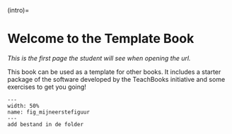 (intro)=
# Welcome to the Template Book

_This is the first page the student will see when opening the url._

This book can be used as a template for other books. It includes a starter package of the software developed by the TeachBooks initiative and some exercises to get you going!

``` {figure} figures/incl_volkswagen-golf-background.jpg
---
width: 50%
name: fig_mijneerstefiguur
---
add bestand in de folder
``` 


